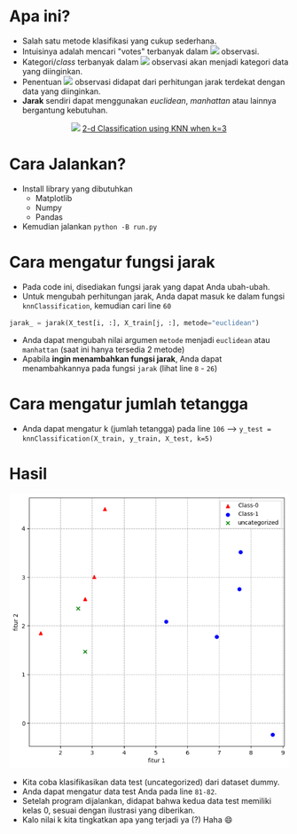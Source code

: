 # **Apa ini?**

- Salah satu metode klasifikasi yang cukup sederhana.
- Intuisinya adalah mencari "votes" terbanyak dalam <img src="https://render.githubusercontent.com/render/math?math=k"> observasi.
- Kategori/*class* terbanyak dalam <img src="https://render.githubusercontent.com/render/math?math=k"> observasi akan menjadi kategori data yang diinginkan.
- Penentuan <img src="https://render.githubusercontent.com/render/math?math=k"> observasi didapat dari perhitungan jarak terdekat dengan data yang diinginkan.
- **Jarak** sendiri dapat menggunakan *euclidean*, *manhattan* atau lainnya bergantung kebutuhan.

<p align="center">
    <img src="https://miro.medium.com/max/1400/1*9mN0mO61lmoj0-95i-vV7A.png"/>
    <a href="https://towardsdatascience.com/how-to-build-knn-from-scratch-in-python-5e22b8920bd2">
    2-d Classification using KNN when k=3
    </a>
</p>

# **Cara Jalankan?**
- Install library yang dibutuhkan
   - Matplotlib
   - Numpy
   - Pandas
- Kemudian jalankan `python -B run.py`


# **Cara mengatur fungsi jarak**
- Pada code ini, disediakan fungsi jarak yang dapat Anda ubah-ubah.
- Untuk mengubah perhitungan jarak, Anda dapat masuk ke dalam fungsi `knnClassification`, kemudian cari line `60` 


```python 
jarak_ = jarak(X_test[i, :], X_train[j, :], metode="euclidean")
```
- Anda dapat mengubah nilai argumen `metode` menjadi `euclidean` atau `manhattan` (saat ini hanya tersedia 2 metode)
- Apabila **ingin menambahkan fungsi jarak**, Anda dapat menambahkannya pada fungsi `jarak` (lihat line `8` - `26`)

# **Cara mengatur jumlah tetangga**
- Anda dapat mengatur k (jumlah tetangga) pada line `106` --> `y_test = knnClassification(X_train, y_train, X_test, k=5)`



# **Hasil**
![](https://github.com/amalinadhi/machine_learning/blob/main/knn_classification/test.png)
- Kita coba klasifikasikan data test (uncategorized) dari dataset dummy.
- Anda dapat mengatur data test Anda pada line `81-82`.
- Setelah program dijalankan, didapat bahwa kedua data test memiliki kelas 0, sesuai dengan ilustrasi yang diberikan.
- Kalo nilai k kita tingkatkan apa yang terjadi ya (?) Haha :smile:

